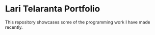 Lari Telaranta Portfolio
=========
This repository showcases some of the programming work I have made recently.
